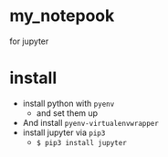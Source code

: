# my_notepook
for jupyter

# install
- install python with `pyenv`
    - and set them up
- And install `pyenv-virtualenvwrapper`
- install jupyter via `pip3`
    - `$ pip3 install jupyter`
